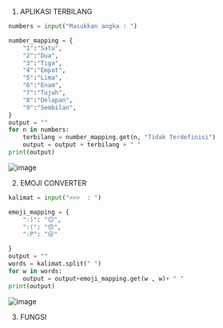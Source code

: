 1) APLIKASI TERBILANG
```py
numbers = input("Masukkan angka : ")

number_mapping = {
    "1":"Satu",
    "2":"Dua",
    "3":"Tiga",
    "4":"Empat",
    "5":"Lima",
    "6":"Enam",
    "7":"Tujuh",
    "8":"Delapan",
    "9":"Sembilan",
}
output = ""
for n in numbers:
    terbilang = number_mapping.get(n, "Tidak Terdefinisi")
    output = output + terbilang + " "
print(output)
```

![image](https://user-images.githubusercontent.com/92993689/141115663-7820463d-9cce-49e8-bb91-0602ef6415cc.png)

2)  EMOJI CONVERTER
```py
kalimat = input(">>>  : ")

emoji_mapping = {
    ":)": "😊",
    ":(": "😞",
    ":P": "😛"

}
output = ""
words = kalimat.split(" ")
for w in words:
    output = output+emoji_mapping.get(w , w)+ " "
print(output)
```

![image](https://user-images.githubusercontent.com/92993689/141118456-30ea862a-2470-4d6b-adba-b39aab8385ac.png)


3) FUNGSI
```py

